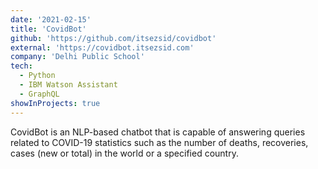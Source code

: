 ```yaml
---
date: '2021-02-15'
title: 'CovidBot'
github: 'https://github.com/itsezsid/covidbot'
external: 'https://covidbot.itsezsid.com'
company: 'Delhi Public School'
tech:
  - Python
  - IBM Watson Assistant
  - GraphQL
showInProjects: true
---
```


CovidBot is an NLP-based chatbot that is capable of answering queries related to COVID-19 statistics such as the number of deaths, recoveries, cases (new or total) in the world or a specified country.